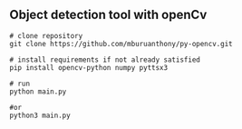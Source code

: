 ## Object detection tool with openCv

```console
# clone repository
git clone https://github.com/mburuanthony/py-opencv.git
```

```console
# install requirements if not already satisfied
pip install opencv-python numpy pyttsx3
```

```console
# run
python main.py

#or
python3 main.py
```
